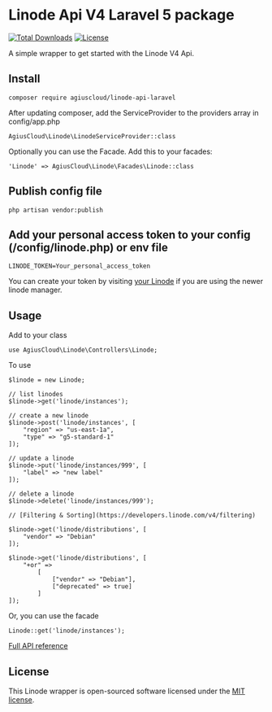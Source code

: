# Linode Api V4 Laravel 5 package

[![Total Downloads](https://poser.pugx.org/agiuscloud/linode-api-laravel/downloads)](https://packagist.org/packages/agiuscloud/linode-api-laravel)
[![License](https://poser.pugx.org/agiuscloud/linode-api-laravel/license)](https://github.com/edisoncosta/linode-api-laravel/blob/master/LICENSE)

A simple wrapper to get started with the Linode V4 Api.

## Install
```
composer require agiuscloud/linode-api-laravel
```

After updating composer, add the ServiceProvider to the providers array in config/app.php
```
AgiusCloud\Linode\LinodeServiceProvider::class
```

Optionally you can use the Facade. Add this to your facades:
```
'Linode' => AgiusCloud\Linode\Facades\Linode::class
```

## Publish config file
```
php artisan vendor:publish
```

## Add your personal access token to your config (/config/linode.php) or env file
```
LINODE_TOKEN=Your_personal_access_token
```

You can create your token by visiting [your Linode](https://cloud.linode.com/profile/tokens) if you are using the newer linode manager.

## Usage
Add to your class
```
use AgiusCloud\Linode\Controllers\Linode;
```
To use
```
$linode = new Linode;

// list linodes
$linode->get('linode/instances');

// create a new linode
$linode->post('linode/instances', [
    "region" => "us-east-1a",
    "type" => "g5-standard-1"
]);

// update a linode
$linode->put('linode/instances/999', [
    "label" => "new label"
]);

// delete a linode
$linode->delete('linode/instances/999');

// [Filtering & Sorting](https://developers.linode.com/v4/filtering)

$linode->get('linode/distributions', [
    "vendor" => "Debian"
]);

$linode->get('linode/distributions', [
    "+or" =>
        [
            ["vendor" => "Debian"],
            ["deprecated" => true]
        ]
]);
```

Or, you can use the facade
```
Linode::get('linode/instances');
```

[Full API reference](https://developers.linode.com/v4/introduction)

## License

This Linode wrapper is open-sourced software licensed under the [MIT license](https://github.com/edisoncosta/linode-api-laravel/blob/master/LICENSE).
